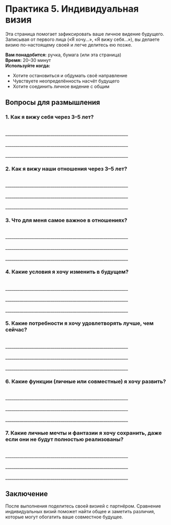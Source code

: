 # Практика 5. Индивидуальная визия

Эта страница помогает зафиксировать ваше личное видение будущего.<br/>
Записывая от первого лица («Я хочу…», «Я вижу себя…»), вы делаете визию по-настоящему своей и легче делитесь ею позже.

**Вам понадобится:** ручка, бумага (или эта страница)<br/>
**Время:** 20–30 минут<br/>
**Используйте когда:**

- Хотите остановиться и обдумать своё направление
- Чувствуете неопределённость насчёт будущего
- Хотите соединить личное видение с общим

## Вопросы для размышления

### 1. Как я вижу себя через 3–5 лет?

<br/>
____________________________________________________________
<br/><br/>
____________________________________________________________
<br/><br/>
____________________________________________________________

### 2. Как я вижу наши отношения через 3–5 лет?

<br/>
____________________________________________________________
<br/><br/>
____________________________________________________________
<br/><br/>
____________________________________________________________

### 3. Что для меня самое важное в отношениях?

<br/>
____________________________________________________________
<br/><br/>
____________________________________________________________
<br/><br/>
____________________________________________________________

### 4. Какие условия я хочу изменить в будущем?

<br/>
____________________________________________________________
<br/><br/>
____________________________________________________________
<br/><br/>
____________________________________________________________

### 5. Какие потребности я хочу удовлетворять лучше, чем сейчас?

<br/>
____________________________________________________________
<br/><br/>
____________________________________________________________
<br/><br/>
____________________________________________________________

### 6. Какие функции (личные или совместные) я хочу развить?

<br/>
____________________________________________________________
<br/><br/>
____________________________________________________________
<br/><br/>
____________________________________________________________

### 7. Какие личные мечты и фантазии я хочу сохранить, даже если они не будут полностью реализованы?

<br/>
____________________________________________________________
<br/><br/>
____________________________________________________________
<br/><br/>
____________________________________________________________

## Заключение

После выполнения поделитесь своей визией с партнёром. Сравнение индивидуальных визий поможет найти общее и заметить различия, которые могут обогатить ваше совместное будущее.
